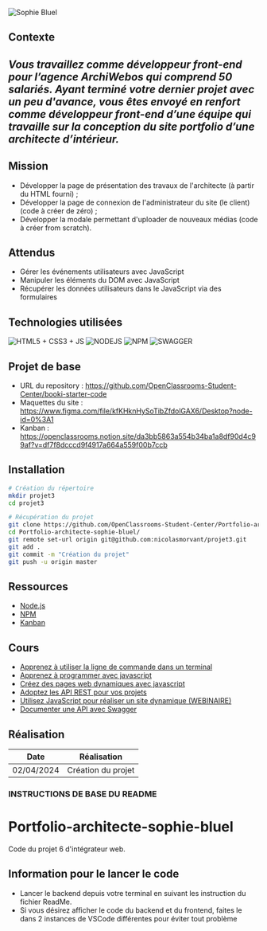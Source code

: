 ![Sophie Bluel](https://user.oc-static.com/upload/2023/12/12/17023883355936_Logo.png)
## Contexte
## _Vous travaillez comme développeur front-end pour l’agence ArchiWebos qui comprend 50 salariés. Ayant terminé votre dernier projet avec un peu d'avance, vous êtes envoyé en renfort comme développeur front-end d’une équipe qui travaille sur la conception du site portfolio d’une architecte d’intérieur._
### 
###
## Mission
- Développer la page de présentation des travaux de l'architecte (à partir du HTML fourni) ;
- Développer la page de connexion de l'administrateur du site (le client) (code à créer de zéro) ;
- Développer la modale permettant d'uploader de nouveaux médias (code à créer from scratch).


### 
###
## Attendus
- Gérer les événements utilisateurs avec JavaScript
- Manipuler les éléments du DOM avec JavaScript
- Récupérer les données utilisateurs dans le JavaScript via des formulaires


### 
###
## Technologies utilisées

![HTML5 + CSS3 + JS](https://user-images.githubusercontent.com/30186107/29488525-f55a69d0-84da-11e7-8a39-5476f663b5eb.png)
![NODEJS](https://upload.wikimedia.org/wikipedia/commons/thumb/d/d9/Node.js_logo.svg/1200px-Node.js_logo.svg.png)
![NPM](https://upload.wikimedia.org/wikipedia/commons/thumb/d/db/Npm-logo.svg/1200px-Npm-logo.svg.png)
![SWAGGER](https://miro.medium.com/v2/resize:fit:1400/1*TxhrlaqIG6FLr6WLhK-HZA.png)

### 
###
## Projet de base

- URL du repository : https://github.com/OpenClassrooms-Student-Center/booki-starter-code
- Maquettes du site : https://www.figma.com/file/kfKHknHySoTibZfdolGAX6/Desktop?node-id=0%3A1
- Kanban : https://openclassrooms.notion.site/da3bb5863a554b34ba1a8df90d4c99af?v=df7f8dcccd9f4917a664a559f00b7ccb
### 
###
## Installation

```sh
# Création du répertoire
mkdir projet3
cd projet3

# Récupération du projet
git clone https://github.com/OpenClassrooms-Student-Center/Portfolio-architecte-sophie-bluel
cd Portfolio-architecte-sophie-bluel/
git remote set-url origin git@github.com:nicolasmorvant/projet3.git
git add .
git commit -m "Création du projet"
git push -u origin master
```

### 
###
## Ressources
- [Node.js](https://nodejs.org/en/) 
- [NPM](https://www.npmjs.com/)
- [Kanban](https://openclassrooms.notion.site/da3bb5863a554b34ba1a8df90d4c99af?v=df7f8dcccd9f4917a664a559f00b7ccb)

### 
###
## Cours

- [Apprenez à utiliser la ligne de commande dans un terminal](https://openclassrooms.com/fr/courses/6173491-apprenez-a-utiliser-la-ligne-de-commande-dans-un-terminal) 
- [Apprenez à programmer avec javascript](https://openclassrooms.com/fr/courses/7696886-apprenez-a-programmer-avec-javascript)
- [Créez des pages web dynamiques avec javascript](https://openclassrooms.com/fr/courses/7697016-creez-des-pages-web-dynamiques-avec-javascript)
- [Adoptez les API REST pour vos projets](https://openclassrooms.com/fr/courses/6573181-adoptez-les-api-rest-pour-vos-projets-web)
- [Utilisez JavaScript pour réaliser un site dynamique (WEBINAIRE)](https://app.livestorm.co/openclassrooms-1/utilisez-javascript-pour-realiser-un-site-dynamique/live?email=nicolas.morvant%40tuta.io&key=662d4e39fdf7a63246fd23&s=ce585089-cab6-4fe1-b9ee-86fa8a0880f8#/) 
- [Documenter une API avec Swagger](https://grafikart.fr/tutoriels/swagger-openapi-php-1160) 

### 
###
## Réalisation

| Date | Réalisation |
| ------ | ------ |
| 02/04/2024| Création du projet|



### INSTRUCTIONS DE BASE DU README

# Portfolio-architecte-sophie-bluel

Code du projet 6 d'intégrateur web.

## Information pour le lancer le code

 - Lancer le backend depuis votre terminal en suivant les instruction du fichier ReadMe.
 - Si vous désirez afficher le code du backend et du frontend, faites le dans 2 instances de VSCode différentes pour éviter tout problème
